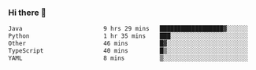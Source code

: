 ### Hi there 👋

<!--START_SECTION:waka-->

```txt
Java                       9 hrs 29 mins   ██████████████████▓░░░░░░   74.22 %
Python                     1 hr 35 mins    ███░░░░░░░░░░░░░░░░░░░░░░   12.45 %
Other                      46 mins         █▓░░░░░░░░░░░░░░░░░░░░░░░   06.00 %
TypeScript                 40 mins         █▒░░░░░░░░░░░░░░░░░░░░░░░   05.26 %
YAML                       8 mins          ▒░░░░░░░░░░░░░░░░░░░░░░░░   01.14 %
```

<!--END_SECTION:waka-->

<!--
**jerry-shao/jerry-shao** is a ✨ _special_ ✨ repository because its `README.md` (this file) appears on your GitHub profile.

Here are some ideas to get you started:

- 🔭 I’m currently working on ...
- 🌱 I’m currently learning ...
- 👯 I’m looking to collaborate on ...
- 🤔 I’m looking for help with ...
- 💬 Ask me about ...
- 📫 How to reach me: ...
- 😄 Pronouns: ...
- ⚡ Fun fact: ...
-->
